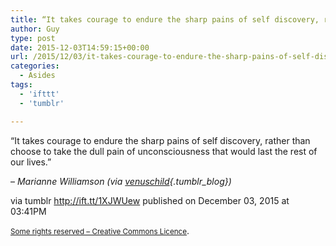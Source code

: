 ```yaml
---
title: “It takes courage to endure the sharp pains of self discovery, rather than choose to take the dull…”
author: Guy
type: post
date: 2015-12-03T14:59:15+00:00
url: /2015/12/03/it-takes-courage-to-endure-the-sharp-pains-of-self-discovery-rather-than-choose-to-take-the-dull/
categories:
  - Asides
tags:
  - 'ifttt'
  - 'tumblr'

---
```

“It takes courage to endure the sharp pains of self discovery, rather than choose to take the dull pain of unconsciousness that would last the rest of our lives.”

&#8211; _Marianne Williamson (via [venuschild][1]{.tumblr_blog})_

via tumblr http://ift.tt/1XJWUew published on December 03, 2015 at 03:41PM

<small><a href="http://ift.tt/1gAEAkt" target="_blank">Some rights reserved &#8211; Creative Commons Licence</a></small>.

 [1]: http://ift.tt/1h7vYTP